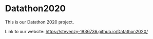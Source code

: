 # Datathon2020

This is our Datathon 2020 project.

Link to our website: https://stevenzy-1836736.github.io/Datathon2020/
